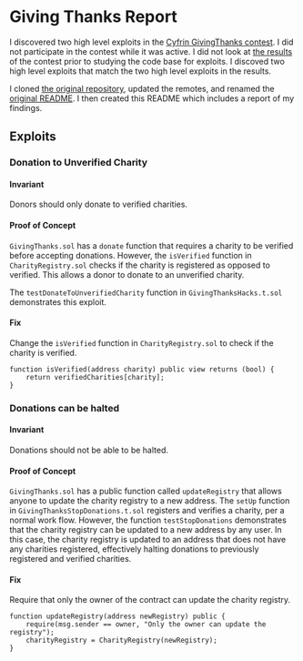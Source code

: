# Giving Thanks Report

I discovered two high level exploits in the [Cyfrin GivingThanks contest](https://codehawks.cyfrin.io/c/2024-11-giving-thanks). I did not participate in the contest while it was active. I did not look at [the results](https://codehawks.cyfrin.io/c/2024-11-giving-thanks/results?t=report&page=1) of the contest prior to studying the code base for exploits. I discoved two high level exploits that match the two high level exploits in the results.  

I cloned [the original repository](https://github.com/Cyfrin/2024-11-giving-thanks), updated the remotes, and renamed the [original README](original_README.md). I then created this README which includes a report of my findings.  

## Exploits

### Donation to Unverified Charity

#### Invariant

Donors should only donate to verified charities.

#### Proof of Concept

 `GivingThanks.sol` has a `donate` function that requires a charity to be verified before accepting donations. However, the `isVerified` function in `CharityRegistry.sol` checks if the charity is registered as opposed to verified. This allows a donor to donate to an unverified charity.

 The `testDonateToUnverifiedCharity` function in `GivingThanksHacks.t.sol` demonstrates this exploit.

#### Fix

Change the `isVerified` function in `CharityRegistry.sol` to check if the charity is verified.

```solidity
function isVerified(address charity) public view returns (bool) {
    return verifiedCharities[charity];
}
```

### Donations can be halted

#### Invariant

Donations should not be able to be halted.

#### Proof of Concept

`GivingThanks.sol` has a public function called `updateRegistry` that allows anyone to update the charity registry to a new address. The `setUp` function in `GivingThanksStopDonations.t.sol` registers and verifies a charity, per a normal work flow. However, the function `testStopDonations` demonstrates that the charity registry can be updated to a new address by any user. In this case, the charity registry is updated to an address that does not have any charities registered, effectively halting donations to previously registered and verified charities.

#### Fix

Require that only the owner of the contract can update the charity registry.

```solidity
function updateRegistry(address newRegistry) public {
    require(msg.sender == owner, "Only the owner can update the registry");
    charityRegistry = CharityRegistry(newRegistry);
}
```
